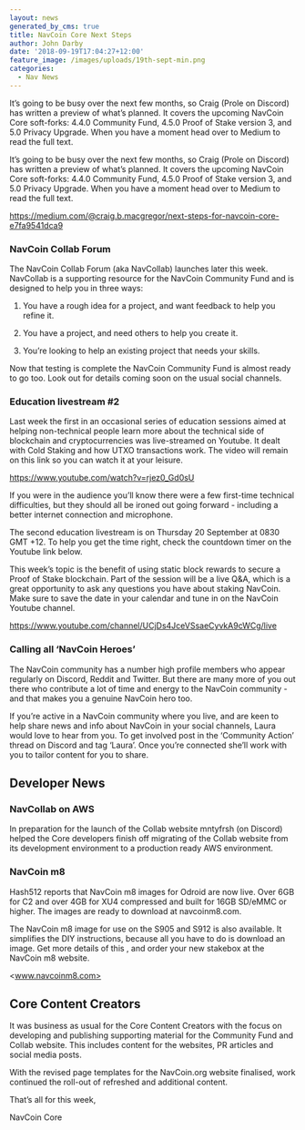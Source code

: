 ```yaml
---
layout: news
generated_by_cms: true
title: NavCoin Core Next Steps
author: John Darby
date: '2018-09-19T17:04:27+12:00'
feature_image: /images/uploads/19th-sept-min.png
categories:
  - Nav News
---
```

It’s going to be busy over the next few months, so Craig (Prole on Discord) has written a preview of what’s planned. It covers the upcoming NavCoin Core soft-forks: 4.4.0 Community Fund, 4.5.0 Proof of Stake version 3, and 5.0 Privacy Upgrade. When you have a moment head over to Medium to read the full text.

It’s going to be busy over the next few months, so Craig (Prole on Discord) has written a preview of what’s planned. It covers the upcoming NavCoin Core soft-forks: 4.4.0 Community Fund, 4.5.0 Proof of Stake version 3, and 5.0 Privacy Upgrade. When you have a moment head over to Medium to read the full text.

<https://medium.com/@craig.b.macgregor/next-steps-for-navcoin-core-e7fa9541dca9>

### NavCoin Collab Forum

The NavCoin Collab Forum (aka NavCollab) launches later this week. NavCollab is a supporting resource for the NavCoin Community Fund and is designed to help you in three ways:

1. You have a rough idea for a project, and want feedback to help you refine it.

2. You have a project, and need others to help you create it.

3. You’re looking to help an existing project that needs your skills.

Now that testing is complete the NavCoin Community Fund is almost ready to go too. Look out for details coming soon on the usual social channels.

### Education livestream #2

Last week the first in an occasional series of education sessions aimed at helping non-technical people learn more about the technical side of blockchain and cryptocurrencies was live-streamed on Youtube. It dealt with Cold Staking and how UTXO transactions work. The video will remain on this link so you can watch it at your leisure.

<https://www.youtube.com/watch?v=rjez0_Gd0sU>

If you were in the audience you’ll know there were a few first-time technical difficulties, but they should all be ironed out going forward - including a better internet connection and microphone.

The second education livestream is on Thursday 20 September at 0830 GMT +12. To help you get the time right, check the countdown timer on the Youtube link below.

This week’s topic is the benefit of using static block rewards to secure a Proof of Stake blockchain. Part of the session will be a live Q&A, which is a great opportunity to ask any questions you have about staking NavCoin. Make sure to save the date in your calendar and tune in on the NavCoin Youtube channel. 

<https://www.youtube.com/channel/UCjDs4JceVSsaeCyvkA9cWCg/live>

### Calling all ‘NavCoin Heroes’

The NavCoin community has a number high profile members who appear regularly on Discord, Reddit and Twitter. But there are many more of you out there who contribute a lot of time and energy to the NavCoin community - and that makes you a genuine NavCoin hero too. 

If you’re active in a NavCoin community where you live, and are keen to help share news and info about NavCoin in your social channels, Laura would love to hear from you. To get involved post in the ‘Community Action’ thread on Discord and tag ‘Laura’. Once you’re connected she’ll work with you to tailor content for you to share.

## Developer News

### NavCollab on AWS

In preparation for the launch of the Collab website mntyfrsh (on Discord) helped the Core developers finish off migrating of the Collab website from its development environment to a production ready AWS environment.

### NavCoin m8

Hash512 reports that NavCoin m8 images for Odroid are now live. Over 6GB for C2 and over 4GB for XU4 compressed and built for 16GB SD/eMMC or higher. The images are ready to download at navcoinm8.com. 

The NavCoin m8 image for use on the S905 and S912 is also available. It simplifies the DIY instructions, because all you have to do is download an image. Get more details of this , and order your new stakebox at the NavCoin m8 website.

<www.navcoinm8.com>

## Core Content Creators

It was business as usual for the Core Content Creators with the focus on developing and publishing supporting material for the Community Fund and Collab website. This includes content for the websites, PR articles and social media posts. 

With the revised page templates for the NavCoin.org website finalised, work continued the roll-out of refreshed and additional content.

That’s all for this week,

NavCoin Core
